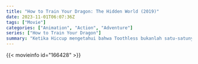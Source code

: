 ```yaml
---
title: "How to Train Your Dragon: The Hidden World (2019)"
date: 2023-11-01T06:07:36Z
tags: ["Movie"]
categories: ["Animation", "Action", "Adventure"]
series: ["How to Train Your Dragon"]
summary: "Ketika Hiccup mengetahui bahwa Toothless bukanlah satu-satunya Night Fury, dia harus mencari Dunia Tersembunyi, sebuah Utopia Naga rahasia sebelum seorang tiran bayaran bernama Grimmel menemukannya terlebih dahulu."
---
```


<mux-player stream-type="on-demand"
src="https://kp3d-my.sharepoint.com/personal/ryoo_kp3d_onmicrosoft_com/_layouts/15/download.aspx?share=EQox56hoHG5ErnTqyO-uUV0BO4lXa-1BlVTUwPxlpS_FYg" prefer-playback="mse" controls>

</mux-player>


{{< movieinfo id="166428" >}}

<script src="https://cdn.jsdelivr.net/npm/@mux/mux-player"></script>

 <script type="application/ld+json ">
{
"@context": "https://schema.org/",
"@type": "VideoObject",
"name": "How to Train Your Dragon: The Hidden World",
"contentUrl": "https://stream.mux.com/ryaHbZZSDeBYKYo0100WR002F7m6Al5zwCJoHTEGciNC74.m3u8",
"thumbnailUrl": "https://www.themoviedb.org/t/p/original/kcLsr979qI3mipFuZrUVNegKgJK.jpg?width=314&fit_mode=preserve&time=25",
"uploadDate": "2023-11-01T06:07:36Z",
}

</script>